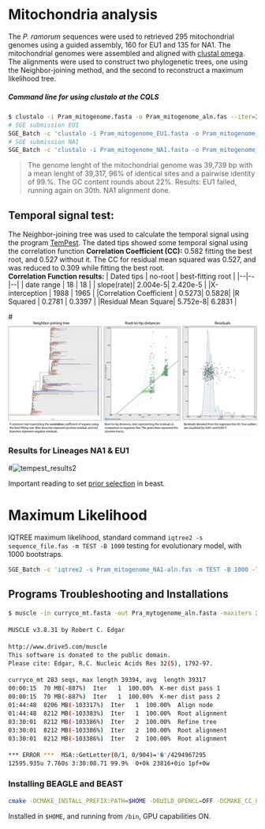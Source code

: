 # Mitochondria analysis

The _P. ramorum_ sequences were used to retrieved 295 mitochondrial genomes using a guided assembly, 160 for EU1 and 135 for NA1. The mitochondrial genomes were assembled and aligned with [clustal omega](http://www.clustal.org/omega/). The alignments were used to construct two phylogenetic trees, one using the Neighbor-joining method, and the second to reconstruct a maximum likelihood tree. 

##### Command line for using clustalo at the CQLS
```bash
$ clustalo -i Pram_mitogenome.fasta -o Pram_mitogenome_aln.fas --iter=3 --threads=20
# SGE submission EU1
SGE_Batch -c 'clustalo -i Pram_mitogenome_EU1.fasta -o Pram_mitogenome_EU1-aln.fas --iter=10 --threads=12 -v' -P 12 -q bpp -r clustal-EU1mg
# SGE submission NA1
SGE_Batch -c 'clustalo -i Pram_mitogenome_NA1.fasta -o Pram_mitogenome_NA1-aln.fas --iter=10 --threads=12 -v' -P 12 -q bpp -r clustal-NA1mg

```
> The genome lenght of the mitochondrial genome was 39,739 bp with a mean lenght of 39,317, 96% of identical sites and a pairwise identity of 99.%. The GC content rounds about 22%.
> Results: EU1 failed, running again on 30th. NA1 alignment done.

## Temporal signal test:
The Neighbor-joining tree was used to calculate the temporal signal using the program [TemPest](https://beast.community/tempest). 
The dated tips showed some temporal signal using the correlation function **Correlation Coefficient (CC):** 0.582 fitting the best root, and 0.527 without it. The CC for residual mean squared was 0.527, and was reduced to 0.309 while fitting the best root.\
**Correlation Function results:**
| Dated tips | no-root | best-fitting root |
|--|--|--|
| date range | 18     | 18 |
| slope(rate)| 2.004e-5| 2.420e-5 |
|X-interception | 1988 | 1965 |
|Correlation Coefficient | 0.5273| 0.5828|
|R Squared  | 0.2781 | 0.3397 |
|Residual Mean Square| 5.752e-8| 6.2831 |

#![tempest_results](https://github.com/ricardoi/genedis_networks/blob/main/mitochondria/figures/Pram_295_tempest.png)

### Results for Lineages NA1 & EU1

#![tempest_results2](https://github.com/ricardoi/genedis_networks/blob/main/mitochondria/figures/NA1-EU1_tempest_results.png)


Important reading to set [prior selection](https://taming-the-beast.org/tutorials/Prior-selection/) in beast.


# Maximum Likelihood
IQTREE maximum likelihood, standard command `iqtree2 -s sequence_file.fas -m TEST -B 1000` testing for evolutionary model, with 1000 bootstraps.
```bash 
SGE_Batch -c 'iqtree2 -s Pram_mitogenome_NA1-aln.fas -m TEST -B 1000 -T 8 -v' -P 8 -q bpp -r IQTR-NA1
```

## Programs Troubleshooting and Installations
```bash
$ muscle -in curryco_mt.fasta -out Pra_mytogenome_aln.fasta -maxiters 3

MUSCLE v3.8.31 by Robert C. Edgar

http://www.drive5.com/muscle
This software is donated to the public domain.
Please cite: Edgar, R.C. Nucleic Acids Res 32(5), 1792-97.

curryco_mt 283 seqs, max length 39394, avg  length 39317
00:00:15  70 MB(-887%)  Iter   1  100.00%  K-mer dist pass 1
00:00:15  70 MB(-887%)  Iter   1  100.00%  K-mer dist pass 2
01:44:48  8206 MB(-103317%)  Iter   1  100.00%  Align node      
01:44:48  8212 MB(-103383%)  Iter   1  100.00%  Root alignment
03:30:01  8212 MB(-103386%)  Iter   2  100.00%  Refine tree   
03:30:01  8212 MB(-103386%)  Iter   2  100.00%  Root alignment
03:30:01  8212 MB(-103386%)  Iter   2  100.00%  Root alignment

*** ERROR ***  MSA::GetLetter(0/1, 0/904)='�'/4294967295
12595.935u 7.760s 3:30:08.71 99.9%	0+0k 23816+0io 1pf+0w
```

### Installing BEAGLE and BEAST

```bash 
cmake -DCMAKE_INSTALL_PREFIX:PATH=$HOME -DBUILD_OPENCL=OFF -DCMAKE_CC_COMPILER=/usr/bin/cuda-gcc -DCMAKE_CXX_COMPILER=/usr/bin/cuda-g++ ..
```
Installed in `$HOME`, and running from `/bin`, GPU capabilities ON.

